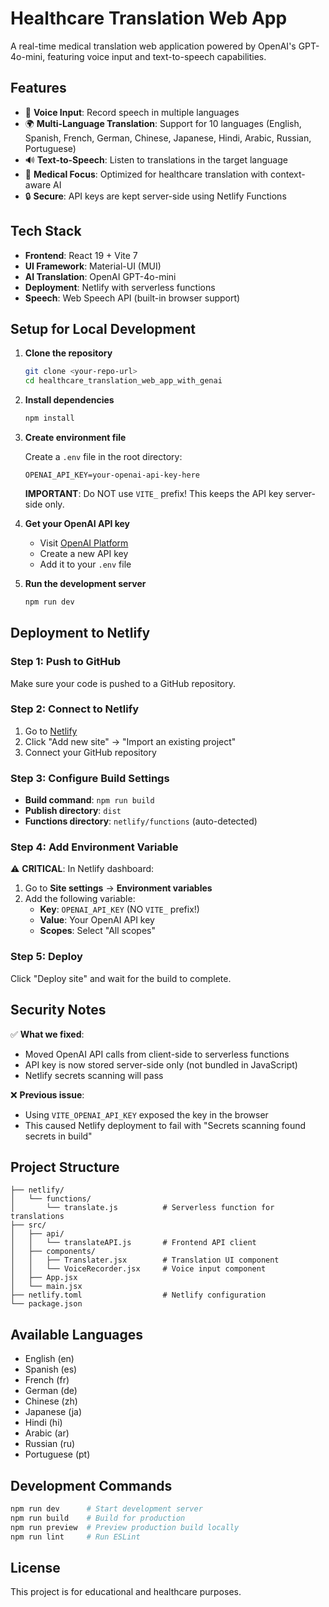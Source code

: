 # Healthcare Translation Web App

A real-time medical translation web application powered by OpenAI's GPT-4o-mini, featuring voice input and text-to-speech capabilities.

## Features

- 🎤 **Voice Input**: Record speech in multiple languages
- 🌍 **Multi-Language Translation**: Support for 10 languages (English, Spanish, French, German, Chinese, Japanese, Hindi, Arabic, Russian, Portuguese)
- 🔊 **Text-to-Speech**: Listen to translations in the target language
- 🏥 **Medical Focus**: Optimized for healthcare translation with context-aware AI
- 🔒 **Secure**: API keys are kept server-side using Netlify Functions

## Tech Stack

- **Frontend**: React 19 + Vite 7
- **UI Framework**: Material-UI (MUI)
- **AI Translation**: OpenAI GPT-4o-mini
- **Deployment**: Netlify with serverless functions
- **Speech**: Web Speech API (built-in browser support)

## Setup for Local Development

1. **Clone the repository**
   ```bash
   git clone <your-repo-url>
   cd healthcare_translation_web_app_with_genai
   ```

2. **Install dependencies**
   ```bash
   npm install
   ```

3. **Create environment file**
   
   Create a `.env` file in the root directory:
   ```env
   OPENAI_API_KEY=your-openai-api-key-here
   ```
   
   **IMPORTANT**: Do NOT use `VITE_` prefix! This keeps the API key server-side only.

4. **Get your OpenAI API key**
   - Visit [OpenAI Platform](https://platform.openai.com/api-keys)
   - Create a new API key
   - Add it to your `.env` file

5. **Run the development server**
   ```bash
   npm run dev
   ```

## Deployment to Netlify

### Step 1: Push to GitHub
Make sure your code is pushed to a GitHub repository.

### Step 2: Connect to Netlify
1. Go to [Netlify](https://www.netlify.com/)
2. Click "Add new site" → "Import an existing project"
3. Connect your GitHub repository

### Step 3: Configure Build Settings
- **Build command**: `npm run build`
- **Publish directory**: `dist`
- **Functions directory**: `netlify/functions` (auto-detected)

### Step 4: Add Environment Variable
⚠️ **CRITICAL**: In Netlify dashboard:
1. Go to **Site settings** → **Environment variables**
2. Add the following variable:
   - **Key**: `OPENAI_API_KEY` (NO `VITE_` prefix!)
   - **Value**: Your OpenAI API key
   - **Scopes**: Select "All scopes"

### Step 5: Deploy
Click "Deploy site" and wait for the build to complete.

## Security Notes

✅ **What we fixed**:
- Moved OpenAI API calls from client-side to serverless functions
- API key is now stored server-side only (not bundled in JavaScript)
- Netlify secrets scanning will pass

❌ **Previous issue**:
- Using `VITE_OPENAI_API_KEY` exposed the key in the browser
- This caused Netlify deployment to fail with "Secrets scanning found secrets in build"

## Project Structure

```
├── netlify/
│   └── functions/
│       └── translate.js          # Serverless function for translations
├── src/
│   ├── api/
│   │   └── translateAPI.js       # Frontend API client
│   ├── components/
│   │   ├── Translater.jsx        # Translation UI component
│   │   └── VoiceRecorder.jsx     # Voice input component
│   ├── App.jsx
│   └── main.jsx
├── netlify.toml                  # Netlify configuration
└── package.json
```

## Available Languages

- English (en)
- Spanish (es)
- French (fr)
- German (de)
- Chinese (zh)
- Japanese (ja)
- Hindi (hi)
- Arabic (ar)
- Russian (ru)
- Portuguese (pt)

## Development Commands

```bash
npm run dev      # Start development server
npm run build    # Build for production
npm run preview  # Preview production build locally
npm run lint     # Run ESLint
```

## License

This project is for educational and healthcare purposes.
